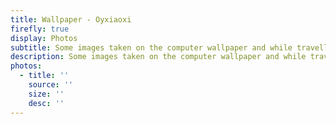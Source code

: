 ```yaml
---
title: Wallpaper - Oyxiaoxi
firefly: true
display: Photos
subtitle: Some images taken on the computer wallpaper and while travelling
description: Some images taken on the computer wallpaper and while travelling
photos:
  - title: ''
    source: ''
    size: ''
    desc: ''
---
```


